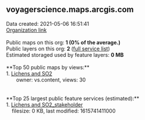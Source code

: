 <h2>voyagerscience.maps.arcgis.com</h2> Data created: 2021-05-06 16:51:41 <br /><a target='new' href='https://voyagerscience.maps.arcgis.com'>Organization link</a><br /><br />Public maps on this org: <b>1 (0% of the average.)</b><br />Public layers on this org: <b>2 </b>(<a target='new' href='https://services.arcgis.com/ZLxHvZNeliOC3hOr/ArcGIS/rest/services'>full service list</a>)<br />Estimated storaged used by feature layers: <b>0 MB</b><br /><br />**Top 50 public maps by views:**<br />  1. <a target='new' href='https://www.arcgis.com/home/item.html?id=169a933c58e04c2ba42344c4f5aa0899'>Lichens and SO2</a> <br />  &nbsp;&nbsp;&nbsp;&nbsp; &nbsp;&nbsp;owner: vs.content, views: 30<br /><br /><br />**Top 25 largest public feature services (estimated):**<br /> 1. <a target='new' href='https://www.arcgis.com/home/item.html?id=62be4657d4c04718846ccda6fb45fce5'>Lichens and SO2_stakeholder</a><br /> &nbsp;&nbsp;&nbsp;&nbsp;filesize: 0 KB, last modified: 1615741411000<br />